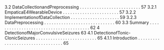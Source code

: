 3.2 DataCollectionandPreprocessing . . . . . . . . . . . . . . . . . . . . . . . . . 57
3.2.1 EmpaticaE4WearableDevice . . . . . . . . . . . . . . . . . . . . . . . 57
3.2.2 ImplementationofDataCollection . . . . . . . . . . . . . . . . . . . . 59
3.2.3 DataPreprocessing . . . . . . . . . . . . . . . . . . . . . . . . . . . . . 60
3.3 Summary . . . . . . . . . . . . . . . . . . . . . . . . . . . . . . . . . . . . . . . 62
4 DetectionofMajorConvulsiveSeizures 63
4.1 DetectionofTonic-ClonicSeizures . . . . . . . . . . . . . . . . . . . . . . . . . 65
4.1.1 Introduction . . . . . . . . . . . . . . . . . . . . . . . . . . . . . . . . . 65